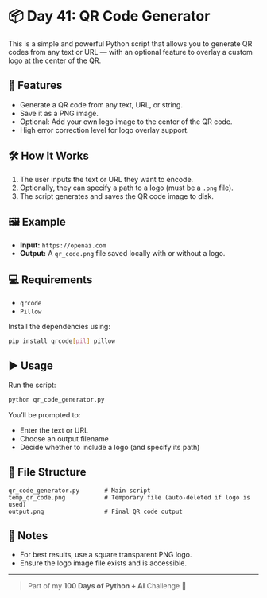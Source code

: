# 📦 Day 41: QR Code Generator

This is a simple and powerful Python script that allows you to generate QR codes from any text or URL — with an optional feature to overlay a custom logo at the center of the QR.

## 🚀 Features

- Generate a QR code from any text, URL, or string.
- Save it as a PNG image.
- Optional: Add your own logo image to the center of the QR code.
- High error correction level for logo overlay support.

## 🛠️ How It Works

1. The user inputs the text or URL they want to encode.
2. Optionally, they can specify a path to a logo (must be a `.png` file).
3. The script generates and saves the QR code image to disk.

## 🖼️ Example

- **Input:** `https://openai.com`
- **Output:** A `qr_code.png` file saved locally with or without a logo.

## 💻 Requirements

- `qrcode`
- `Pillow`

Install the dependencies using:

```bash
pip install qrcode[pil] pillow
````

## ▶️ Usage

Run the script:

```bash
python qr_code_generator.py
```

You’ll be prompted to:

* Enter the text or URL
* Choose an output filename
* Decide whether to include a logo (and specify its path)

## 📂 File Structure

```
qr_code_generator.py       # Main script
temp_qr_code.png           # Temporary file (auto-deleted if logo is used)
output.png                 # Final QR code output
```

## 📌 Notes

* For best results, use a square transparent PNG logo.
* Ensure the logo image file exists and is accessible.

---

> Part of my **100 Days of Python + AI** Challenge 🚀

```
